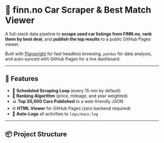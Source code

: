 # 🚗 finn.no Car Scraper & Best Match Viewer

A full-stack data pipeline to **scrape used car listings from FINN.no**, **rank them by best deal**, and **publish the top results** to a public GitHub Pages viewer.

Built with [Playwright](https://playwright.dev/) for fast headless browsing, `pandas` for data analysis, and auto-synced with GitHub Pages for a live dashboard.

---

## 🌟 Features

- 🔁 **Scheduled Scraping Loop** (every 15 min by default)
- 🧠 **Ranking Algorithm** (price, mileage, and year weighted)
- 📊 **Top 20,000 Cars Published** to a web-friendly JSON
- 🌐 **HTML Viewer** for GitHub Pages (zero backend required)
- 📁 **Auto-Logs** all activities to `logs/main.log`

---

## 📦 Project Structure

